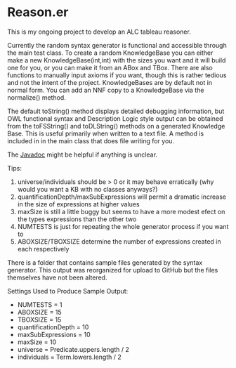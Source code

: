 # Reason.er

This is my ongoing project to develop an ALC tableau reasoner. 

Currently the random syntax generator is functional and accessible through the main test class. To create a random KnowledgeBase you can either make a new KnowledgeBase(int,int) with the sizes you want and it will build one for you, or you can make it from an ABox and TBox. There are also functions to manually input axioms if you want, though this is rather tedious and not the intent of the project. KnowledgeBases are by default not in normal form. You can add an NNF copy to a KnowledgeBase via the normalize() method. 

The default toString() method displays detailed debugging information, but OWL functional syntax and Description Logic style output can be obtained from the toFSString() and toDLString() methods on a generated Knowledge Base. This is useful primarily when written to a text file. A method is included in in the main class that does file writing for you.

The <a href="https://aaroneberhart.github.io/Reason.er/Javadoc/" target="_blank">Javadoc</a> might be helpful if anything is unclear.

Tips:<ol>
<li>universe/individuals should be > 0 or it may behave erratically (why would you want a KB with no classes anyways?)</li>
<li>quantificationDepth/maxSubExpressions will permit a dramatic increase in the size of expressions at higher values</li>
<li>maxSize is still a little buggy but seems to have a more modest efect on the types expressions than the other two</li>
<li>NUMTESTS is just for repeating the whole generator process if you want to</li>
<li>ABOXSIZE/TBOXSIZE determine the number of expressions created in each respectively</li>
</ol>

There is a folder that contains sample files generated by the syntax generator. This output was reorganized for upload to GitHub but the files themselves have not been altered. 

Settings Used to Produce Sample Output:<ul>
<li>NUMTESTS = 1</li>
<li>ABOXSIZE = 15</li>
<li>TBOXSIZE = 15</li>
<li>quantificationDepth = 10</li>
<li>maxSubExpressions = 10</li>
<li>maxSize = 10</li>
<li>universe = Predicate.uppers.length / 2</li>
<li>individuals = Term.lowers.length / 2</li>
</ul>


